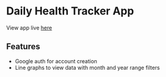 # Daily Health Tracker App

View app live [here](https://health-tracker-c7vb.vercel.app/)

## Features
- Google auth for account creation
- Line graphs to view data with month and year range filters


